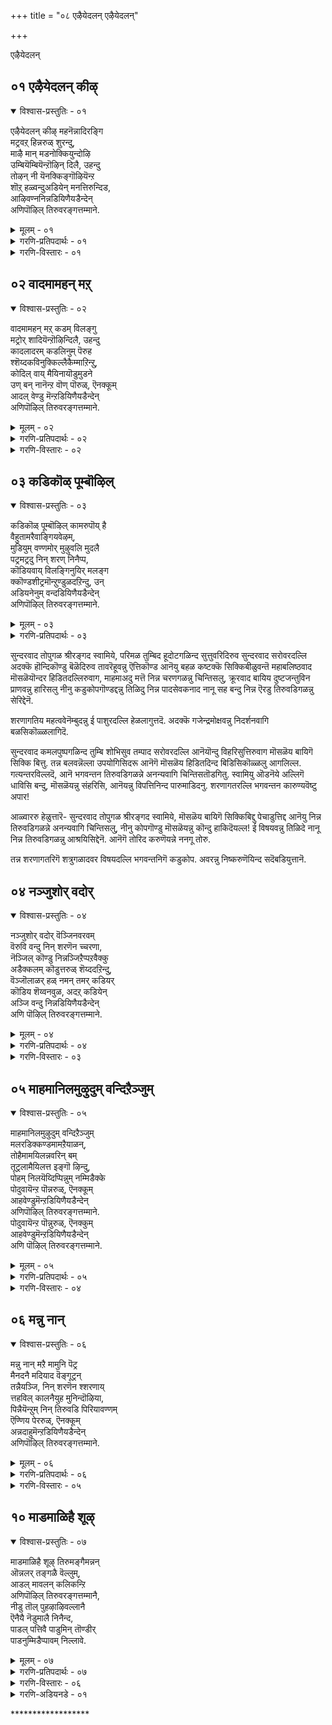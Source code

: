 +++
title = "०८ एऴैयेदलन् एऴैयेदलन्"

+++

एऴैयेदलन्


## ०१ एऴैयेदलन् कीऴ्

<details open><summary>विश्वास-प्रस्तुतिः - ०१</summary>

एऴैयेदलन् कीऴ् महनॆन्नादिरङ्गि  
मट्रवऱ् हिन्नरुळ् शुरन्दु,  
माऴै मान् मडनोक्कियुन्दोऴि  
उम्बियॆम्बियॆन्ऱॊऴिन् दिलै, उहन्दु  
तोऴन् नी यॆनक्किङ्गॊऴियॆन्ऱ  
शॊऱ् हळ्वन्दुअडियेन् मनत्तिरुन्दिड,  
आऴिवण्ननिन्नडियिणैयडैन्देन्  
अणिपॊऴिल् तिरुवरङ्गत्तम्माने.
</details>

<details><summary>मूलम् - ०१</summary>

एऴैयेदलन् कीऴ् महनॆन्नादिरङ्गि  
मट्रवऱ् हिन्नरुळ् शुरन्दु,  
माऴै मान् मडनोक्कियुन्दोऴि  
उम्बियॆम्बियॆन्ऱॊऴिन् दिलै, उहन्दु  
तोऴन् नी यॆनक्किङ्गॊऴियॆन्ऱ  
शॊऱ् हळ्वन्दुअडियेन् मनत्तिरुन्दिड,  
आऴिवण्ननिन्नडियिणैयडैन्देन्  
अणिपॊऴिल् तिरुवरङ्गत्तम्माने.
</details>

<details><summary>गरणि-प्रतिपदार्थः - ०१</summary>

एऴै = अज्ञानि, एदलन् = परकीय, कीऴ् महन् = कीळुजातियवनु \(नीचकर्मदवनु\), ऎन्नादु = ऎन्नदॆ, इरङ्गि = कृपॆदोरि, मट्रु = मत्तु अवऱ् कु = अवनिगॆ, इन् अरुळ् = इनिदाद अनुग्रहवन्नु, शुरन्दु= सुरिसि, माऴैमान् = मुग्धवाद जिङ्कॆय, मडनोक्कि = निष्कपट नोटदवळाद, \(इवळु\), उन् तोऴि = निन्न गॆळति, ऎम्बि = नन्न तम्मनु, उम्बि = निन्न तम्म, ऎन्ऱु = ऎन्दु हेळि, ऒऴिन्दिलै = \(इवुगळिन्द\) दूरवागिरदॆ, उहन्दु = हर्षगॊण्डु, तॊऴिन् नी ऎनक्कु = नीनु नन्न गॆळॆय, इङ्गु ऒऴि = इल्लिये बिद्दिरु, ऎन्ऱ = ऎम्ब, शॊऱ् हळ्= मातुगळु, वन्दु = बन्दु, अडियेन् मनत्तु = पादसेवकन मनदल्लि, इरुन्दिड = निन्तिरलागि, आऴिवण्ण = कडलिन बण्णदवने, निन् अडि इणै = निन्न ऎरडु पादगळन्नु, अडैन्देन् = सेरिद्देनॆ, अणि पॊऴिल् = सुन्दरवाद तोपुगळ, तिरु अरङ्गत्तु अम्माने = पवित्रवाद श्रीरङ्गद स्वामिये. 
</details>

<details><summary>गरणि-विस्तारः - ०१</summary>

अज्ञानि, अन्य, अन्त्यज ऎन्नदॆ अवनिगॆ कृपॆदोरि, इनिदाद अनुग्रहवन्नु सुरिसि, मुग्धजिङ्कॆय हागॆ निष्कपटद नोटदवळाद इवळु निन्न गॆळति, नन्न तम्मनाद इवनु निन्न तम्म’ ऎन्दु हेळि, ई मातुगळिन्द दूरवागिरदॆ हर्षगॊण्ड ’नीनु नन्न गॆळॆय इल्लिये इरु’ ऎम्ब मातुगळु बन्दु ई पादसेवकन मनदल्लि निन्तिरलागि, सुन्दरवाद तोपुगळ पवित्रवाद श्रीरङ्गदस्वामिये, कडलवण्णने, निन्न ऎरडु पादगळन्नु सेरिद्देनॆ. 

सर्वेश्वरनिगॆ जातियागलि, विद्यॆयागलि, परिचयवागलि, हिरिमॆयागलि मुख्यवल्ल. अनन्यवाद भक्तिये मुख्य. शरणागतनु यारादरेनु? नम्बिकॆय ई विषयक्कॆ प्रत्यक्ष निदर्शनगळिवॆ. ई पाशुरदल्लि ’गुह’न विषय बन्दिदॆ. 

श्रीराम, लक्ष्मण, सीतॆयरु नारुमडियुट्टु हदिनाल्कुवर्षद वनवासक्कॆन्दु अयोध्यॆयिन्द हॊरटरु. गङ्गानदियन्नु दाटुवुदक्कॆ गुहनु अवरिगॆ सहायकनादनु. अवनु कीळुजातियवनु. श्रीरामनिगॆ तिळियदवनु. यारो हॊसबनु. इदन्नरिते गुहनिगॆ श्रीरामनु पूर्णानुग्रहमाडिद्दु. नीनु नन्न गॆळॆयनागि इल्लिये इरु. इवळु नन्न मडदि. भीरु, साध्वि, सुन्दरि, इन्नु मेलॆ इवळु निन्न गॆळति. इवनु नन्न तम्म. इन्नु मेलॆ इवनु निन्न तम्मने” – हीगॆ, श्रीरामनु तन्नन्नू तन्न मडदियाद सीतॆयन्नू, तम्मनाद लक्ष्मणनन्नू गुहनिगॆ परिचयमाडिकॊट्टद्दु. 

आळ्वाररु हेळुत्तारॆ- स्वामी, कडलवण्णने, श्रीरङ्गनाथने, नीनु हिन्दॆ गुहनिगॆ इत्त वचनवन्नु पालिसि अवनन्नु उद्धरिसिदॆ. अवनिगित्त निन्न वचनवे ईग नन्न मनदल्लि नॆलॆनिन्तिदॆ. आद्दरिन्दले, नानु निन्न पादसेवकनागि, निन्न तिरुवडिगळन्नु आश्रयिसिद्देनॆ. गुहनिगॆ अनुग्रहिसिद हागॆये, नन्नन्नु कडॆगणिसदॆ, ननगॆ अनुग्रहिसु.
</details>


## ०२ वादमामहन् मऱ्

<details open><summary>विश्वास-प्रस्तुतिः - ०२</summary>

वादमामहन् मऱ् कडम् विलङ्गु  
मट्रोर् शादियॆन्ऱॊऴिन्दिलै, उहन्दु  
कादलादरम् कडलिनुम् पॆरुह  
श्शॆय्दकविनुक्किल्लैकैम्माऱिन्ऱु,  
कोदिल् वाय् मैयिनायॊडुमुडने  
उण् बन् नानॆन्ऱ वॊण् पॊरुळ्, ऎनक्कूम्  
आदल् वेण्डु मॆन्ऱडियिणैयडैन्देन्  
अणिपॊऴिल् तिरुवरङ्गत्तम्माने.
</details>

<details><summary>मूलम् - ०२</summary>

वादमामहन् मऱ् कडम् विलङ्गु  
मट्रोर् शादियॆन्ऱॊऴिन्दिलै, उहन्दु  
कादलादरम् कडलिनुम् पॆरुह  
श्शॆय्दकविनुक्किल्लैकैम्माऱिन्ऱु,  
कोदिल् वाय् मैयिनायॊडुमुडने  
उण् बन् नानॆन्ऱ वॊण् पॊरुळ्, ऎनक्कूम्  
आदल् वेण्डु मॆन्ऱडियिणैयडैन्देन्  
अणिपॊऴिल् तिरुवरङ्गत्तम्माने.
</details>

<details><summary>गरणि-प्रतिपदार्थः - ०२</summary>

वादम् = वायुविन, मामहन् = हिरिय मगनाद, मऱ् कडम् = मर्कटवॆम्ब, विलङ्गु = प्राणिगळल्लि, मट्रु ओर् = बेरॊन्दु, शादि ऎन्ऱु = जाति ऎन्दु, ऒऴिन्दिलै = दूरीकरिसदॆ, उहन्दु = हर्षगॊण्डु, कादल् = प्रेमवू, आदरम् = आदरवू कडलिनुम् = कडलिगिन्तलू मिगिलागि, पॆरुह = बॆळॆयलु, शॆय् = माडिद, तहविनुक्कू = उपकारगळिगॆ, कैम्माऱु इल्लै = प्रत्युपकारवे इल्ल, ऎन्ऱु = ऎन्दु, कोदु इल् = कॊरतॆ इल्लद, वाय् मैयिनायॊडु = सत्यवाक्यदवनाद निन्नॊडनॆ, उडने = कूडि, उण् बन् नान् = उण्णुवॆनु नानु, ऎन्ऱ = ऎन्नुव, ऒण् पॊरुळ् = साटियिल्लद विषयवन्नु, ऎनक्कूम् = ननगू सह, आदल् वेण्डुम् = आगिसबेकु, ऎन् = ऎन्दु, अडि इणै = ऎरडु तिरुवडिगळन्नु, अडैन्देन् = सेरिद्देनॆ, अणिपॊऴिल् = सुन्दर तोपुगळ, तिरु अरङ्गत्तु = पवित्रवाद श्रीरङ्गद, अम्माने = स्वामिये. 
</details>

<details><summary>गरणि-विस्तारः - ०२</summary>

सुन्दरवाद तोपुगळ श्रीरङ्गद स्वामिये, वायुविन श्रेष्ठपुत्रनादरू, प्राणिगळल्लि मर्कटवॆम्ब बेरॊन्दु जातियवनु ऎन्दु दूरीकरिसदॆ, हर्षगॊण्डु, प्रेमवू आदरवू कडलिगिन्तलू मिगिलागि बॆळॆसि, \(अवनु\) माडिद उपकारगळिगॆ प्रत्युपकारवे इल्लवॆन्दु कॊरॆतॆयिल्लद सत्यवाक्यदवनाद निन्नॊडनॆ कूडि नानु उण्णुवॆनु ऎम्ब साटियिल्लद \(अपरूपवाद\) विषयवन्नु ननगू सह आगिसबेकु ऎन्दु निन्न ऎरडु तिरुवडिगळन्नु सेरिद्देनॆ. 

हिन्दिन पाशुरदल्लि गुहन सेवॆय विषयवन्नु हेळलायितु. तन्नन्तॆये मानवनादरू सह, ऎल्ल रीतियल्लू तनगिन्तलू कीळाद गुहन सेवॆगॆ स्वामियु मान्यतॆकॊट्टु अवनन्नु तन्न आत्मीयबन्धुवागिये परिगणिसिद विषय अदु. 

ई पाशुरदल्लि प्राणिवर्गक्कॆ सेरिद वानरनॊब्बन सेवॆयन्नु भगवन्तनु स्वीकरिसदनॆम्ब विषयवन्नु हेळलागुत्तिदॆ. हनुमन्तनु वायुविन श्रेष्ठपुत्रने दिट. आदरॆ, अवनु मर्कट जातिय प्राणिवर्गक्कॆ सेरिदवनु. मानवनिगिन्तलू कीळॆन्दु परिगणिसुवुदर बदलागि, अवन भक्तियन्नु, सेवातत्परतॆयन्नु मुन्दिट्टु भगवन्तनु अवन मेलॆ अपारवाद प्रेमादरगळन्नु तोरिदनु. 

आळ्वाररु हेळुत्तारॆ- अणियाद तोपुगळिन्द तुम्बिद श्रीरङ्गद स्वामिये. निन्न किङ्करर मेलॆ निन्न कृपादरगळु ऎष्टॆन्दु हेळलि? कपिकुलक्कॆ सेरिदवनाद हनुमन्तन सेवॆयन्नु नीनु अत्यादरदिन्द स्वीकरिसिदॆयल्ल\! “निन्न उपकारक्कॆ प्रत्युपकार माडलारॆ”नॆन्दु अवनिगॆ हेळिदॆयल्ल\! अवनिगॆ निन्न सहभोजन माडिसिदॆयल्ल\! अवन मेलॆ निन्न कृपादरगळु ऎष्टु अपार\! स्वामी, इदन्नु तिळिदे, नानु निन्न तिरुवडिगळन्नु आश्रयिसिद्देनॆ. निन्न अनन्यसेवकनाद हनुमन्तन हागॆ नन्नन्नू निन्न पादसेवकनागि स्वीकरिसि, अनुग्रहिसु. 

श्रीरामनु हनुमन्तनॊडनॆ सहभोजन माडिद विषय- श्रीरामनु रावणनन्नु वधिसिद तरुवाय, अवन तम्मनाद विभीषणनिगॆ लङ्काधिपत्यवन्नु कट्टि, अनन्तर तन्न परिवारदॊन्दिगॆ पुष्पकविमानदल्लि कुळितु अयोध्यॆगॆ हॊरटनु. दारियल्लि भरद्वाज महर्षिगळ आश्रम. अवर कोरिकॆयल्लि श्रीरामनु अल्लि तङ्गि, अवर आतिथ्यवन्नु स्वीकरिसबेकायितु. हदिनाल्कु वर्षगळु मुगिद मरुदिनवे अयोध्यॆगॆ हिन्तिरुगुवॆनॆन्दु श्रीरामनु भरतनिगॆ मातुकॊट्टिद्दनु. इट्टगडुवु मिञ्चितॆन्दरॆ, तानु अग्निप्रवेश माडुवुदागि भरतनू हेळिद्दनु. भरद्वाजाश्रमदल्लि ई विषय श्रीरामनिगॆ नॆनपायितु. तन्न तम्मन अग्निप्रवेशद विपत्तन्नु तडॆयलु हनुमन्तनिगॆ मात्रवे साध्यवॆन्दु योचिसि, तानु हिन्तिरुगुत्तिरुव विषयवन्नू भरद्वाजाश्रमद आतिथ्यद विषयवन्नू भरतनिगॆ कूडले तिळिसि बरबेकॆन्दु हनुमन्तनिगॆ आज्ञापिसिदनु. हागॆये हनुमन्तनु भरतनु वासिसुत्तिद्द नन्दीग्रामक्कॆ होगि, अवनिगॆ शुभसमाचारवन्नु तिळिसि, अवन अग्निप्रवेशवन्नु तप्पिसि मत्तॆ भरद्वाजाश्रमक्कॆ हिन्तिरुगिदनु. आ वेळॆगॆ भोजनातिथ्य नडॆयुत्तित्तु. श्रीरामनॊब्बने हनुमन्तनिगागि ऎदुरु नोडुत्तिद्दनु. भरतन विषयवागि शुभसमाचारवन्नु केळि श्रीरामनु हर्षिसिदनु. “हनुमन्त, निन्न उपकारक्कॆ नानु प्रत्युपकारवन्नु माडलारॆ. बा, नानू नीनू सह भोजनमाडोण” ऎन्दु हेळुत्ता, अत्यादरदिन्द अवनन्नु आलिङ्गिसिकॊण्डु, तन्न ऎलॆयल्ले अवनिगू उणिसिदनु. इदु कतॆ. 

श्रीरामनिगॆ हनुमन्तनु माडिद \(साहसपूर्णवाद\) सेवाकैङ्कर्यगळु हलवारु- सुग्रीवनॊडनॆ श्रीरामन सख्य माडिसिद्दु. सीतादेवियन्नु हुडुकुवुदक्कागि दक्षिण समुद्रवन्नु हारि दाटिद्दु. लङ्कॆयल्लि सीतादेवियन्नु कण्डुकॊण्डु, आकॆगॆ श्रीरामन मुद्रॆयुङ्गुरवन्नु कॊट्टद्दु. श्रीरामदूतनागि, लङ्कॆयन्नु सुट्टद्दु. सीतादेवियिन्द चूडामणियन्नु गुरुतागि पडॆदद्दु. मत्तॆ लङ्कॆयल्लि नडॆद युद्धदल्लि रामलक्ष्मणरु मूर्छॆगॊण्डाग, वनौषधिगळिन्द समृद्धवाद पर्वतवन्ने ऎत्ति लङ्कॆगॆ तन्दु, रामलक्ष्मणरन्नु बदुकिसिकॊण्डद्दु, भरद्वाजाश्रमदिन्द भरतनिगॆ श्रीरामन पुनरागमनद शुभसन्देशवन्नु तलुपिसि, अवन अग्निप्रवेशवन्नु सकालदल्लि तडॆदद्दु. इवुगळल्लॆल्ला तिलकप्रायवादद्दु भरतन प्राणवन्नुळिसिद्दु. अदक्कागि श्रीरामन अपारवाद मॆच्चुगॆ.
</details>


## ०३ कडिकॊळ् पूम्बॊऴिल्

<details open><summary>विश्वास-प्रस्तुतिः - ०३</summary>

कडिकॊळ् पूम्बॊऴिल् कामरुपॊय् है  
वैहुतामरैवाङ्गियवेऴम्,  
मुडियुम् वण्णमोर् मुऴुवलि मुदलै  
पट्रमट्रदु निन् शरण् निनैप्प,   
कॊडियवाय् विलङ्गिनुयिर् मलङ्ग  
क्कॊण्डशीट्रमॊन्ऱुण्डुळदऱिन्दु, उन्  
अडियनेनुम् वन्दडियिणैयडैन्देन्  
अणिपॊऴिल् तिरुवरङ्गत्तम्माने.
</details>

<details><summary>मूलम् - ०३</summary>

कडिकॊळ् पूम्बॊऴिल् कामरुपॊय् है  
वैहुतामरैवाङ्गियवेऴम्,  
मुडियुम् वण्णमोर् मुऴुवलि मुदलै  
पट्रमट्रदु निन् शरण् निनैप्प,   
कॊडियवाय् विलङ्गिनुयिर् मलङ्ग  
क्कॊण्डशीट्रमॊन्ऱुण्डुळदऱिन्दु, उन्  
अडियनेनुम् वन्दडियिणैयडैन्देन्  
अणिपॊऴिल् तिरुवरङ्गत्तम्माने.
</details>

<details><summary>गरणि-प्रतिपदार्थः - ०३</summary>

कडिकॊळ् = परिमळतुम्बिद, पूपॊऴिल् = हूतोटगळिन्द सुत्तुवरिद, कामरु = सुन्दरवाद, पॊय् है = सरोवरदल्लि, वैहु = हॊन्दिकॊण्डिरुव \(बॆळॆयुत्तिरुव\), तामरै = तावरॆहूवन्नु, वाङ्गिय = \(कित्तु\) ऎत्तिकॊण्ड, वेऴम् = आनॆयु, मुडियुम् वण्णम् = पूर्ण आपत्तिनल्लिरुवन्तॆ, ओर् मुऴुवलि = पूर्णशक्तियदाद ऒन्दु, मुदलै पट्र = मॊसळॆय हिडितदल्लिरुवाग, मट्रु अदु = मत्तॆ अदु, निन् = निन्न, शरण् = चरणगळन्नु, निनैप्प = चिन्तिसलु, कॊडिय वाय् = क्रूरवाद बायिय, विलङ्गिन् = प्राणिय, उयिर् मलङ्ग = प्राणवन्नु तॆगॆयलु, कॊण्ड शीट्रम् ऒन्ऱु = तन्दुकॊण्ड महातोपवॊन्दन्नु, उण्डु उळदु = \(नीनु\) उळ्ळद्दागिरुवुदन्नु, अऱिन्दु = तिळिदु, उन् अडियनेनुम् = निन्न पादसेवकनाद नानू सह, वन्दु= बन्दु, अडि इणै = ऎरडु तिरुवडिगळन्नु, अडैन्देन् = सेरिद्देनॆ, अणि पॊऴिल् = सुन्दरवाद तोपुगळ, तिरुअरङ्गत्तु अम्माने = श्रीरङ्गद स्वामिये. 

मनुष्यनिगॆ जनन मरणवे मॊसळॆ. ई हुट्टु=साविन पुनरावर्तनॆयिन्द तप्पिसिकॊळ्ळलु अवनु भगवन्तनन्नु शरणुहोगबेकु. स्वामियु करुणॆयिन्द पूर्वजन्मद भयदिन्द अवनन्नु बिडिसि, अवनिगॆ अमरत्ववन्नुण्टुमाडुत्तानॆ.
</details>

सुन्दरवाद तोपुगळ श्रीरङ्गद स्वामिये, परिमळ तुम्बिद हूदोटगळिन्द सुत्तुवरिदिरुव सुन्दरवाद सरोवरदल्लि अदक्कॆ हॊन्दिकॊण्डु बॆळॆदिरुव तावरॆहूवन्नु ऎत्तिकॊण्ड आनॆयु बहळ कष्टक्कॆ सिक्किबीळुवन्तॆ महाबलिष्ठवाद मॊसळॆयॊन्दर हिडितदल्लिरुवाग, माहमाअदु मत्तॆ निन्न चरणगळन्नु चिन्तिसलु, क्रूरवाद बायिय दुष्टजन्तुविन प्राणवन्नु हारिसलु नीनु कडुकोपगॊण्डद्दन्नु तिळिदु निन्न पादसेवकनाद नानू सह बन्दु निन्न ऎरडु तिरुवडिगळन्नु सेरिद्देनॆ. 

शरणागतिय महत्ववेनॆम्बुदन्नु ई पाशुरदल्लि हेळलागुत्तदॆ. अदक्कॆ गजेन्द्रमोक्षवन्नु निदर्शनवागि बळसिकॊळ्ळलागिदॆ. 

सुन्दरवाद कमलपुष्पगळिन्द तुम्बि शोभिसुव तम्पाद सरोवरदल्लि आनॆयॊन्दु विहरिसुत्तिरुवाग मॊसळॆय बायिगॆ सिक्कि बित्तु. तन्न बलवन्नॆल्ला उपयोगिसिदरू आनॆगॆ मॊसळॆय हिडितदिन्द बिडिसिकॊळ्ळलु आगलिल्ल. गत्यन्तरविल्लदॆ, आनॆ भगवन्तन तिरुवडिगळन्ने अनन्यवागि चिन्तिसतॊडगितु. स्वामियु ऒडनॆये अल्लिगॆ धाविसि बन्दु, मॊसळॆयन्नु संहरिसि, आनॆयन्नु विपत्तिनिन्द पारुमाडिदनु. शरणागतरल्लि भगवन्तन कारुण्यवॆष्टु अपार\! 

आळ्वाररु हेळुत्तारॆ- सुन्दरवाद तोपुगळ श्रीरङ्गद स्वामिये, मॊसळॆय बायिगॆ सिक्किबिद्दु पेचाडुत्तिद्द आनॆयु निन्न तिरुवडिगळन्ने अनन्यवागि चिन्तिसलु, नीनु कोपगॊण्डु मॊसळॆयन्नु कॊन्दु हाकिदॆयल्ल\! ई विषयवन्नु तिळिदे नानू निन्न तिरुवडिगळन्नु आश्रयिसिद्देनॆ. आनॆगॆ तोरिद करुणॆयन्ने ननगू तोरु.

तन्न शरणागतरिगॆ शत्रुगळादवर विषयदल्लि भगवन्तनिगॆ कडुकोप. अवरन्नु निष्करुणॆयिन्द सदॆबडियुत्तानॆ.


## ०४ नञ्जुशोर् वदोर्

<details open><summary>विश्वास-प्रस्तुतिः - ०४</summary>

नञ्जुशोर् वदोर् वॆञ्जिनवरवम्  
वॆरुवि वन्दु निन् शरणॆन च्चरणा,  
नॆञ्जिल् कॊण्डु निन्नञ्जिऱैप्पऱवैक्कु  
अडैक्कलम् कॊडुत्तरुळ् शॆय्ददऱिन्दु,  
वॆञ्जॊलाळर् हळ् नमन् तमर् कडियर्  
कॊडिय शॆय्वनवुळ, अदऱ् कडियेन्  
अञ्जि वन्दु निन्नडियिणैयडैन्देन्  
अणि पॊऴिल् तिरुवरङ्गत्तम्माने.
</details>

<details><summary>मूलम् - ०४</summary>

नञ्जुशोर् वदोर् वॆञ्जिनवरवम्  
वॆरुवि वन्दु निन् शरणॆन च्चरणा,  
नॆञ्जिल् कॊण्डु निन्नञ्जिऱैप्पऱवैक्कु  
अडैक्कलम् कॊडुत्तरुळ् शॆय्ददऱिन्दु,  
वॆञ्जॊलाळर् हळ् नमन् तमर् कडियर्  
कॊडिय शॆय्वनवुळ, अदऱ् कडियेन्  
अञ्जि वन्दु निन्नडियिणैयडैन्देन्  
अणि पॊऴिल् तिरुवरङ्गत्तम्माने.
</details>

<details><summary>गरणि-प्रतिपदार्थः - ०४</summary>

नञ्जु शोर् वदु = विषवन्नु सुरिसुव, ओर् वॆम् शिनम् अरवम् = कडुकोपद सर्पवॊन्दु, वॆरुवि = भयपट्टु, वन्दु = बन्दु, निन् = निनगॆ, शरण् ऎन = शरणु ऎन्नलु, शरण् = शरणनागिरलु \(रक्षकनागिरलु\), नॆञ्जिल् कॊण्डु = मनस्सिगॆ तन्दुकॊण्डु, निन् = निन्न, अम् शिऱै अऱवैक्कु = सुन्दरवाद रॆक्कॆगळ पक्षिगॆ, अडैक्कलम् कॊडुत्तु = रक्षिसॆन्दु ऒप्पिसि, अरुळ् शॆय्ददु = कृपॆमाडिद विषयवन्नु, अऱिन्दु = तिळिदुकॊण्डु, वॆम् शॊलाळर् हळ् = कोपद कॆट्टमातुगळवराद, नमन् तमर् = यमभटरु, कडियर् = भयङ्कररूपदवरागि, कॊडिय शॆय् वन उळ = बहळ क्रूरकार्यगळन्नुळ्ळवरु, अदऱ् कु = अदक्कागि, अडियेन् = पादसेवकनाद नानु, अञ्जि = हॆदरि, वन्दु = बन्दु, निन्नडि इणै = निन्न ऎरडु तिरुवडिगळन्नु, अडैन्देन् = सेरिद्देनॆ, अणि पॊऴिल् = सुन्दरवाद तोपुगळ, तिरु अरङ्गत्तु अम्माने = श्रीरङ्गद स्वामिये. 
</details>

<details><summary>गरणि-विस्तारः - ०३</summary>

सुन्दरवाद तोपुगळ श्रीरङ्गद स्वामिये, विषवन्नु सुरिसुव कडुकोपद सर्पवॊन्दु हॆदरि बन्दु ’निनगॆ शरणु’ ऎन्नलु, नीनु शरणनागिरलु मनस्सिनल्लि ऎणिसि, निन्न सुन्दर रॆक्कॆगळ पक्षिगॆ अदन्नु रक्षिसॆन्दु ऒप्पिसि कृपॆमाडिद विषयवन्नु तिळिदुकॊण्डु, पादसेवकनाद नानु, भयङ्करस्वरूपदवरू क्रूरवाद मातुगळन्नाडुववरू कॆट्टकॆलसगळल्लि तॊडगिरुववरू आद यमभटरिगॆ अञ्जि, बन्दु निन्नडिगळन्नु आश्रयिसिद्देनॆ. 

भगवन्तनल्लि शरणागतक्कवरु तम्मतम्म कष्टदुःखगळन्नु मुन्दिट्टु तम्मन्नु रक्षिसॆन्दु बेडुवुदु सहजवादद्दे. सर्पवॊन्दु बेडिद्दु गरुडन भयदिन्द तप्पिसॆन्दु, आळ्वाररु बेडुवुदु यमकिङ्करर दण्डनॆयिन्द तम्मन्नु पारुमाडॆन्दु.

आळ्वाररु हेळुत्तारॆ- स्वामी श्रीरङ्गनाथने, विषसर्पवॊन्दु गरुडन बाधॆगॆ अञ्जि निन्नल्लि शरणु हॊक्काग नीनु अदन्नु करुणिसि हेगॆ रक्षिसिदॆयो हागॆये, नानु यमदण्डनॆगॆ हॆदरि निन्न तिरुवडिगळन्नु आश्रयिसिद्देनॆ. ननगॆ कृपॆमाडि रक्षकनागु. 

सुमुखनॆम्बुदु विषसर्प. अदु गरुडन हिंसॆगॆ ऒळगायितु. अदन्नु सहिसदॆ, सर्पवु भगवन्तनन्नु मरॆहॊक्कितु. भगवन्तनु करुणिसि, अदन्नु अदर शत्रुवाद गरुडनिगे रक्षणॆय हॊणॆयन्नु कॊट्टनु. अन्दिनिन्द गरुडनू सुमुखनू \(सर्पवू\) गॆळॆयरादरु. इदु कतॆ.
</details>


## ०५ माहमानिलमुऴुदुम् वन्दिऱैञ्जुम्

<details open><summary>विश्वास-प्रस्तुतिः - ०५</summary>

माहमानिलमुऴुदुम् वन्दिऱैञ्जुम्  
मलरडिक्कण्डमामऱैयाळन्,  
तोहैमामयिलन्नवरिन् बम्  
तूट्रलामैयिलत्त इङ्गॊ ऴिन्दु,   
पोहम् निलयॆय्दिप्पिन्नुम् नम्मिडैक्के  
पोदुवायॆन्ऱ पॊन्नरुळ्, ऎनक्कूम्  
आहवेण्डुमॆन्ऱडियिणैयडैन्देन्  
अणिपॊऴिल् तिरुवरङ्गत्तम्माने.   
पोदुवायॆन्ऱ पॊन्नुरुळ्, ऎनक्कुम्  
आहवेण्डुमॆन्ऱडियिणैयडैन्देन्  
अणि पॊऴिल् तिरुवरङ्गत्तम्माने.
</details>

<details><summary>मूलम् - ०५</summary>

माहमानिलमुऴुदुम् वन्दिऱैञ्जुम्  
मलरडिक्कण्डमामऱैयाळन्,  
तोहैमामयिलन्नवरिन् बम्  
तूट्रलामैयिलत्त इङ्गॊ ऴिन्दु,   
पोहम् निलयॆय्दिप्पिन्नुम् नम्मिडैक्के  
पोदुवायॆन्ऱ पॊन्नरुळ्, ऎनक्कूम्  
आहवेण्डुमॆन्ऱडियिणैयडैन्देन्  
अणिपॊऴिल् तिरुवरङ्गत्तम्माने.   
पोदुवायॆन्ऱ पॊन्नुरुळ्, ऎनक्कुम्  
आहवेण्डुमॆन्ऱडियिणैयडैन्देन्  
अणि पॊऴिल् तिरुवरङ्गत्तम्माने.
</details>

<details><summary>गरणि-प्रतिपदार्थः - ०५</summary>

मा कम् = विशालवाद आकाशदल्लिरुववरू, मानिलम् = विशालवाद भूमिय मेलिरुववरू, मुऴुदुम् = सम्पूर्णवागि ऎल्लरू सेरि, वन्दु इऱैञ्जुम् = बन्दु नमस्करिसुवन्थ, मलर् अडि = पादपद्मगळन्नु, कण्ड = साक्षात्करिसिकॊण्ड, मामऱैयाळन् = महावैदिकनु, तोहै मयिल् अन्नवर् = सोगॆ नविलिनन्थवर, इन् बम् = प्रेमवन्नु \(विषयसुखवन्नु\), तूट्रिलामैयिल् = अनुभविसिल्लवाद्दरिन्द, अत्त = अप्प, इङ्गु ऒऴिन्दु = इल्लिये इद्दु, पोहम् = भोगादिगळन्नु, नी = नीनु, ऎय्दि = पडॆदु, पिन्नुम् = अनन्तर, नम् इडैक्के = नम्मल्लिगेये, पॊदुवाय् = बरुवॆयन्तॆ, ऎन्ऱ = ऎम्ब, पॊन् अरुळ् = चिन्नदन्थ कृपॆयन्नु, ऎनक्कुम् = ऎम्ब, पॊन् अरुळ् = चिन्नदन्थ कृपॆयन्नु, ऎनक्कुम् = ननगू सह, आह वेण्डुम् ऎन्ऱु = आगबेकु ऎन्दु, अडि इणै = ऎरडु तिरुवडिगळन्नु, अडैन्देन् = आश्रयिसिद्देनॆ, अणिपॊऴिल् = सुन्दरवाद तोपुगळ, तिरु अरङ्गत्तु अम्माने = श्रीरङ्गद स्वामिये. 
</details>

<details><summary>गरणि-विस्तारः - ०४</summary>

विशालवाद आकाशदल्लिरुववरू, विशालवाद भूमिय मेलॆ इरुववरू, \(ऎल्ल चराचर वस्तुगळू\) ऒट्टागि बन्दु नमस्करिसुवन्थ निन्न पादपद्मगळन्नु साक्षात्करिसिकॊण्ड महावैदिकनु सोगॆ नविलिनन्थवर प्रेमवन्नु \(विषयसुखवन्नु\) अनुभैव्सिल्लवाद्दरिन्द ’अप्प इल्लिये इद्दु, भोगादिगळन्नु नीनु पडॆदु, अनन्तर नम्मल्लिगे बरुवॆयन्तॆ’ ऎम्ब चिन्नदन्थ कृपॆयन्नु ननगू सह आगिसबेकु \(माडबेकु\) ऎन्दु निन्न ऎरडु तिरुवडिगळन्नु आश्रयिसिद्देनॆ. सुन्दरतोपुगळ श्रीरङ्गद स्वामिये. 

ई पाशुरदल्लि प्रापञ्चिक जीवनवन्नु पूर्तियागि अनुभविसदॆये विरक्तनागुवुदरिन्दलू, हागॆ मरणिसुवुदरिन्दलू मोक्षसुखवु रुचिसुवुदिल्लवॆम्ब अंशवन्नु हेळलागुत्तदॆ. 

ई पाशुरदल्लि प्रापञ्चिकजीवनवन्नु पूर्तियागि अनुभविसदॆये विरक्तनागुवुदरिन्दलू, हागॆ मरणिसुवुदरिन्दलू मोक्षसुखवु रुचिसुवुदिल्लवॆम्ब अंशवन्नु हेळलागुत्तदॆ. 

आळ्वाररु हेळुत्तारॆ- स्वामी श्रीरङ्गनाथने, देवादिदेवतॆगळिन्द हिडिदु तिर्यक् जन्तुगळवरॆगॆ ऎल्लरू आश्रयिसुव निन्न पादपद्मगळन्नु साक्षात्करिसिकॊण्ड महावैदिकनिगॆ “अप्पा, भूलोकदल्ले इन्नू कॆलकालविद्दु, इल्लिय सुखवन्नु चॆन्नागि अनुभविसु. आमेलॆ, नम्मल्लिगॆ नीनु बरुवॆयन्तॆ” ऎन्दु हेळिदॆयन्तॆ. ऎन्थ कनिकरद मातु अदु\! चिन्नदन्थ आ निन्न कृपॆयन्नु ननगू अनुग्रहिसु. निन्न तिरुवडिगळन्नु आश्रयिसिद्देनॆ. 

“तोकैमयिल् अन्नवर्” – सोगॆ नविलु बहळ आकर्षकवादद्दु. तन्न पुक्कवन्नु कॆदरिकॊण्डु कुणिदाडुव बगॆयू, बण्णगळ विन्यासवू, हॊळपू, नोटक्कॆ अत्याकर्शक. ई बगॆय गुणवुळ्ळवरु स्त्रीयरु. तम्म देहालङ्कारगळिन्दलू, हावभावगळिन्दलू पुरुषनन्नु प्रापञ्चिक सुखदत्त सॆळॆयतक्कवरु. 

“निन्न पाद पद्मगळन्नु साक्षात्करिसिकॊण्ड महावैदिक” – ऒब्ब ब्राह्मण बहुनिष्ठॆयिन्द वेदाभ्यासमाडि, परिशुद्धवाद जीवनवन्नु सागिसुत्तिद्द. अवनु केळिद इतिहास पुराणगळ कतॆगळिन्द अवनिगॆ श्रीकृष्णावतारद बाललीलॆगळन्नॆल्ला तानु कण्णार कण्डु आनन्दिसबेकॆम्ब महदाशॆयायितु. अदन्ने गुरियागिट्टुकॊण्डु, देहवन्नु ऎल्ल बगॆयल्लू दण्डिसि, घोरवाद तपस्सु माडिदनु. अवनल्लि भगवन्तनु करुणिसि, प्रत्यक्षनादनु. अवन इच्छॆयन्तॆ, कृष्णावतारद बाललीलॆगळन्नॆल्ला स्वल्पवू बिडदन्तॆ तोरिसिदनु. ब्राह्मणनिगॆ आद आनन्दवन्तु हेळतीरदु. भगवन्तनॊडनॆये तानिद्दुकॊण्डु स्वामिय सेवॆयल्लिये अनवरतवू निरतनागिरबेकॆन्निसितु. भगवन्तनु अवन आशॆयन्नरितु, हर्षगॊण्डु, इन्नू स्वल्पकाल भूलोकदल्लि सुखवन्ननुभविसि अनन्तर तन्नन्नु सेरबहुदॆन्दु ब्राह्मणनिगॆ तिळिसि अन्तर्धाननादनु. इदु कतॆ.
</details>


## ०६ मन्नु नान्

<details open><summary>विश्वास-प्रस्तुतिः - ०६</summary>

मन्नु नान् मऱै मामुनि पॆट्र  
मैनदनै मदियाद वॆङ्गूट्रन्  
तन्नैयञ्जि, निन् शरणॆन श्शरणाय्  
त्तहविल् कालनैयुह मुनिन्दॊऴिया,  
पिन्नैयॆन्ऱुम् निन् तिरुवडि पिरियावण्णम्  
ऎण्णिय पेररुळ्, ऎनक्कूम्  
अन्नदाहुमॆन्ऱडियिणैयडैन्देन्  
अणिपॊऴिल् तिरुवरङ्गत्तम्माने.
</details>

<details><summary>मूलम् - ०६</summary>

मन्नु नान् मऱै मामुनि पॆट्र  
मैनदनै मदियाद वॆङ्गूट्रन्  
तन्नैयञ्जि, निन् शरणॆन श्शरणाय्  
त्तहविल् कालनैयुह मुनिन्दॊऴिया,  
पिन्नैयॆन्ऱुम् निन् तिरुवडि पिरियावण्णम्  
ऎण्णिय पेररुळ्, ऎनक्कूम्  
अन्नदाहुमॆन्ऱडियिणैयडैन्देन्  
अणिपॊऴिल् तिरुवरङ्गत्तम्माने.
</details>

<details><summary>गरणि-प्रतिपदार्थः - ०६</summary>

मन्नु = शाश्वतवाद \(अनादियाद\), नाल् मऱै= नाल्कुवेदगळ, मामुनि = महर्षियु, पॆट्र = पडॆद, मैन्दनै = मगनन्नु, मदियाद = यारन्नू लक्षिसद, वॆम् कूट्रम् तन्नै = क्रूरयमनिगॆ, अञ्जि = भयपट्टु, निन् शरण ऎन = निन्न शरणागत नानु ऎन्नलु, शरण् आय् = रक्षकनागि, तहवु इल् = करुणॆयिल्लद, कालनै उह मुनिन्दु = यमनल्लि बहळ कोपगॊण्डु, ऒऴिया = अष्टे अल्लदॆ, पिन्नै = मुन्दॆ ऎन्ऱुम् = ऎन्दॆन्दू, निन् तिरुवडि पिरिया वण्णम् = निन्न तिरुवडिगळन्नु अगलद रीतियल्लि, ऎण्णिय = भाविसिद, पेर् अरुळ् = महत्ताद कृपॆयॆम्बुदन्नु, ऎनक्कुम् = ननगू सह, अन्नदु आहुम् = हागॆ आगुवुदु, ऎन्ऱु= ऎन्दु, अडि इणै = ऎरडु तिरुवडिगळन्नु, अडैत्तेन् = आश्रयिसिद्देनॆ. अणि पॊऴिल् = सुन्दर तोपुगळ, तिरु अरङ्गत्तु अम्माने = श्रीरङ्गद स्वामिये.
</details>

<details><summary>गरणि-विस्तारः - ०५</summary>

सुन्दरवाद तोपुगळ श्रीरङ्गद स्वामिये, अनादियाद नाल्कुवेदगळ महर्षियु पडॆद मगनु यारन्नू लक्षिसद क्रूर यमनिगॆ अञ्जि ’निन्न शरणागतनु नानु’ ऎन्नलु, रक्षकनागि करुणियिल्लद कालनल्लि बहळ कोपगॊण्डु, अष्टॆ अल्लदॆ, मुन्दॆ ऎन्दॆन्दू निन्न तिरुवडिगळन्नु अगलद रीतियल्लि भाविसिद महत्तरवाद कृपॆयॆम्बुदन्नु ननगू सह \(अवन\) हागॆये आगुवुदॆन्दु तिळिदु निन्न ऎरडु तिरुवडिगळन्नु आश्रयिसिद्देनॆ. 

मृकण्डु महर्षिगळु नाल्कु वेदगळल्लि परिणतरु. अवरिगॆ बहुकाल मक्कळिरलिल्ल. अदक्कागि ब्रह्मनन्नु कुरितु तपस्सु माडिदरु. ब्रह्मनु प्रत्यक्षनागि अवरन्नु केळिदनु- “ऋषिवर्यरे, गुणवागलि, विद्यॆयागलि, ऒळ्ळॆय नडतॆयागलि एनॊन्दू इल्लदॆ, शतायुषिगळाद, नूर्वरु पुत्ररु बेके? सुन्दरनू, विद्यावन्तनू, सद्गुणसम्पन्ननू आद, अल्पायुषियाद, ऒब्बने ऒब्ब सुपुत्रबेके? योचिसि हेळि” ऎन्दनु. अल्पायुवादरू चिन्तॆयिल्ल, मगनु ऒळ्ळॆयवने आगिरलि ऎन्दु महर्षि हेळलु, हदिनारुवर्ष वयस्सिन मगनन्नु करुणिसि, हरसि, ब्रह्मनु अन्तर्धाननादनु. अदरन्तॆये, महर्षिगळिगॆ मार्काण्डेयनु जनिसिदनु. चिक्कन्दिनिन्दलू अवनु बहळ मेधावियागि, प्रचण्डविद्यावन्तनागि, सदाचारियागि, भक्तनागि बॆळॆयुत्त बन्दनु. हदिनारु तुम्बुव दिनवे अवनिगॆ मरणवु सम्भविसुवुदॆन्दु अवनिगॆ तिळियितु. अन्दु मार्काण्डेयनु शिवपूजा मग्ननादनु. यमदूतरु बन्दरु. तम्म कार्यवन्नु अल्लि नडॆसलु साध्यवागदॆ हिन्तिरुगिदरु. यमने साक्षात्तागि बरबेकायितु. यमनन्नु कण्डु मार्काण्डेयनु अञ्जि, परशिवन शरणुहॊक्कनु. यमनु तन्न पाशवन्नु ऎसॆदु, मार्काण्डेयनन्नु सॆळॆयतॊडगिदनु. अदन्नु कण्डु, शरणागतरक्षकनाद परशिवनु, यमन मेलॆ कडुकोपगॊण्डु, अवनन्नु कालिनिन्द ऒदॆदु तळ्ळिहाकिदनु. अष्टुमात्रवल्ल. मार्कण्डेयनु तन्नॊडने ऎन्दॆन्दिगू इरुवन्तॆयू तन्न पादसेवॆयन्नु माडुत्तिरुवन्तॆयू आशीर्वदिसिदनु. मार्कण्डेयनु हीगॆ चिरञ्जीवियादद्दु. शिवस्वरूपनाद श्रीमन्नारायणनन्नु शरणु हॊक्कुदरिन्दले\! 

आळ्वाररु हेळुत्तारॆ- “स्वामी, श्रीरङ्गनाथने, चतुर्वेदपारङ्गतनाद मृकण्डु महर्षिगळ अल्पायुवाद मगनु, निन्न तिरुवडिगळिगॆ शरणागलु, अवनन्नु मृत्युविनिन्द पारुमाडिद्दल्लदॆ, अवनन्नु निन्न निरन्तरवाद पादसेवकनागि माडिकॊण्ड निन्न करुणॆ ऎष्टु अपार\! अदन्नु तिळिदे, नानु निन्न ऎरडु तिरुवडिगळन्नु आश्रयिसिद्देनॆ. नन्नन्नु रक्षिसु”. 

इल्लि पुटा ९५ रिन्द १०० पुटगळवरॆगॆ माडबेकु.
</details>


## १० माडमाळिहै शूऴ्

<details open><summary>विश्वास-प्रस्तुतिः - ०७</summary>

माडमाळिहै शूऴ् तिरुमङ्गैमन्नन्  
ऒन्नलर् तङ्गळै वॆल्लुम्,  
आडल् मावलन् कलिकन्ऱि  
अणिपॊऴिल् तिरुवरङ्गत्तम्मानै,  
नीडु तॊल् पुहऴाऴिवल्लानै  
ऎनैयै नॆडुमालै निनैन्द,  
पाडल् पत्तिवै पाडुमिन् तॊण्डीर्  
पाडनुम्मिडैप्पावम् निल्लावे.
</details>

<details><summary>मूलम् - ०७</summary>

माडमाळिहै शूऴ् तिरुमङ्गैमन्नन्  
ऒन्नलर् तङ्गळै वॆल्लुम्,  
आडल् मावलन् कलिकन्ऱि  
अणिपॊऴिल् तिरुवरङ्गत्तम्मानै,  
नीडु तॊल् पुहऴाऴिवल्लानै  
ऎनैयै नॆडुमालै निनैन्द,  
पाडल् पत्तिवै पाडुमिन् तॊण्डीर्  
पाडनुम्मिडैप्पावम् निल्लावे.
</details>

<details><summary>गरणि-प्रतिपदार्थः - ०७</summary>

माडम् माळिहै शूऴ् = उप्परिगॆगळिन्दलू महडि मनॆगळिन्दलू सुत्तुवरिदिरुव, तिरुमङ्गै = तिरुमङ्गैनाडिन, मन्नन् = राजनू, ऒन्नलर् तङ्गळै = शत्रुगळन्नु, वॆल्लुम् = गॆल्लुवन्थ, आडल् = आटदल्लि, मावलन् = महाबलशालियू, कलिकन्ऱि = कलिध्वंसियू आदवनु, अणिपॊऴिल् = सुन्दरतोपुगळ, तिरुअरङ्गत्तु अम्मानै = श्रीरङ्गदस्वामियन्नु, तॊल् = अनादियाद, नीडु पुहऴ् = अपारकीर्तियन्नुळ्ळ, आऴि = चक्रायुधवन्नु हिडियुवुदरल्लि, वल्लानै = शक्तनादवनन्नु, ऎन्दैयै = नम्म तन्दॆयन्नु, नॆडुमालै = सर्वेश्वरनन्नु, निनैन्द = नॆनॆद, पाडल् पत्तु इवै = ई हत्तु हाडुगळन्नु, पाडुमिन् = हाडिरि, तॊण्डीर् = भक्तरे, पाड = \(नीवु\) हाडुवुदरिन्द, नुम् इडै = निम्म बळियल्लि, पावम् = पापगळु, निल्लावे = निल्लुवुदे इल्ल. 
</details>

<details><summary>गरणि-विस्तारः - ०६</summary>

भक्तरे, उप्परिगॆगळिन्दलू महडि मनॆगळिन्दलू सुत्तुवरिदिरुव, तिरुमङ्गैनाडिन ऒडॆयनू, शत्रुगळन्नु जयिसुवन्थ आटदल्लि महाबलशालियू \(महानुरितवनू\), कलिध्वंसियू \(आद तिरुमङ्गै आळ्वाररु\), आदवनु, सुन्दरवाद तोपुगळ श्रीरङ्गद स्वामियन्नु, अनादियागि बन्द अपारवाद कीर्तियन्नुळ्ळ चक्रायुधवन्नु प्रयोगिसुवुदरल्लि शक्तनादवनन्नु, नम्म तन्दॆयन्नु, सर्वेश्वरनन्नु नॆनॆद ई हत्तु हाडुगळन्नु हाडिरि. नीवु हाडुवुदरिन्द निम्म बळियल्लि पापगळु निल्लुवुदे इल्ल. 

ई तिरुमॊऴिय मूलक अत्युत्तमवाद मोक्षसाधनवन्नु तिरुमङ्गै आळ्वाररु भक्तजनर मुन्दिट्टु, अवरन्नु हुरिदुम्बिसुत्तारॆ.

भगवन्तनिगॆ आश्रितरक्षकनॆम्ब कीर्ति शाश्वतवागिदॆ. आश्रितर शत्रुगळ तन्न चक्रायुधवन्नु तप्पदॆ प्रयोगिसुत्तानॆ. शरणागतरल्लि स्वामिगॆ परमप्रेम. अवनन्नु आश्रयिसिदवरन्नु ऎन्दिगू कैबिडुवुदिल्ल. सृष्टिय ऎल्ल जीवकोटिगू तन्दॆयू रक्षकनू आगिरुव सर्वेश्वरने अवनु. अवन तिरुवडिगळन्नु आश्रयिसि, अवन अनन्यभक्तरागि, अवन सेवॆमाडि, अवन कृपानुग्रहक्कॆ पात्ररागबेकॆन्दु आळ्वाररु हेळुत्तारॆ. 

भगवन्तनल्लि शरणागि, उज्जीवनगॊण्डवरु अनेकरु. अवरल्लि भगवन्तनिगॆ तारतम्यविल्ल. आळ्वाररु ई तिरुमॊऴियल्लि अदक्कॆ कॆलवु निदर्शनगळन्नु कॊडुत्तारॆ. 

अज्ञानियू, अन्यनू, अन्त्यजनू ऎन्दु बगॆयदॆ, शरणागतनाद गुहनिगॆ स्वामियु तनगॆ सरिसमनाद बान्धव्यवन्ने ऒदगिसि कॊडलिल्लवे? मर्कट जातिगॆ सेरिदवनाद हनुमन्तॆनिगॆ सह भोजन माडिसलिल्लवे? मॊसळॆय बायिगॆ सिक्किबिद्दु सङ्कटपडुत्तिद्द गजेन्द्रन दुःखवन्नु नीगिसलु अवनिद्दल्लिगे धाविसि बरलिल्लवे? शत्रुत्ववन्नु साधिसुव गरुडन रक्षणॆयल्ले सुमुखनॆम्ब विषसर्पवन्निरिसि, अवरिब्बरू सहबाळ्वॆ नडॆसुवन्तॆ माडलिल्लवे? वैदिक ब्राह्मणनॊब्बन जीवनदल्लिद्द कॊरतॆयन्नु नीगिसि, अदन्नु पूर्णगॊळिसि, अनन्तर अवनिगॆ अमरत्ववन्नीयलिल्लवे? मार्काण्डेयन अकाल मृत्युवन्नु हॊडॆदट्टि अवनन्नु चिरञ्जीवियागिसलिल्लवे? गुरुवाद सान्दीपिनियु कळॆदुकॊण्डिद्द मगनन्नु यमसदनदिन्द तन्दु गुरुविगॆ ऒप्पिसि, गुरुदक्षिणॆयन्नु तीरिसलिल्लवे? वेदपारङ्गतनाद ब्राह्मणनाडिद मातन्नु निजवॆनिसुवन्तॆ अवन हॆण्डतियु कळॆदुकॊण्डिद्द मक्कळन्नेल्ला अवळिगॆ तन्दॊप्पिसलिल्लवे? वेदपारङ्गतनाद ब्राह्मणनाडिद मातन्नु निजवॆनिसुवन्तॆ अवन हॆण्डतियु कळॆदुकॊण्डिद्द मक्कळन्नेल्ला अवळिगॆ तन्दॊप्पिसलिल्लवे? तॊण्डैमान् चक्रवर्तिय भक्तिगॆ प्रसन्ननागि, अवनिगॆ ताने दिव्यमन्त्रवन्नुपदेशिसलिल्लवे? तिरुमङ्गैआळ्वाररिगॆ मन्त्रोपदेशमाडि जीवनवन्नु मार्पडिसि, भक्तशिरोमणियागि उज्जीवनगॊळिसलिल्लवे? 

करुणासागरनू परमोपकारियू आद भगवन्तनन्नु नॆनॆदु आळ्वाररु ई पाशुरगळन्नु बरॆदु हाडिद्दारॆ. शरणागतनन्नु कैबिडदॆ रक्षिसबेकॆन्दु भगवन्तनन्नु बेडिकॊण्डिद्दारॆ. भक्तरादवरु अवुगळन्नु हाडुत्ता, चिन्तिसुत्ता, नम्बि नडॆयुत्तिरबेकॆन्दू, हागॆ माडुवुदरिन्द अवरु परिशुद्धरागुवरॆन्दू, अवरिगॆ याव बगॆय पापगळू अण्टुवुदिल्लवॆन्दू भक्तरिगॆ करॆकॊट्टु इल्लि हेळुत्तिद्दारॆ. हीगिदॆ ई तिरुमॊऴिय फलश्रुति.

\*\*\*\*\*\*\*\*\*\*\*\*\*\*\*\*\*\*\*\*\*
</details>

<details><summary>गरणि-अडियनडे - ०१</summary>

एऴै, वादम्, कडि, नञ्जु, माहम्, ओदु, वेदम्, तुळङ्गु, माडम्, \(कै\). 
</details>

\*\*\*\*\*\*\*\*\*\*\*\*\*\*\*\*\*\*